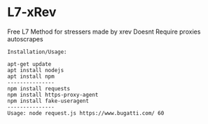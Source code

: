 # L7-xRev
Free L7 Method for stressers made by xrev
Doesnt Require proxies autoscrapes
```
Installation/Usage:

apt-get update
apt install nodejs
apt install npm
---------------
npm install requests
npm install https-proxy-agent
npm install fake-useragent
---------------
Usage: node request.js https://www.bugatti.com/ 60

```
